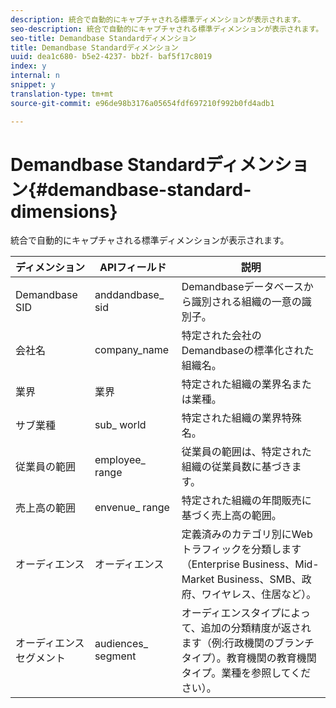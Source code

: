 ```yaml
---
description: 統合で自動的にキャプチャされる標準ディメンションが表示されます。
seo-description: 統合で自動的にキャプチャされる標準ディメンションが表示されます。
seo-title: Demandbase Standardディメンション
title: Demandbase Standardディメンション
uuid: dea1c680- b5e2-4237- bb2f- baf5f17c8019
index: y
internal: n
snippet: y
translation-type: tm+mt
source-git-commit: e96de98b3176a05654fdf697210f992b0fd4adb1

---
```



# Demandbase Standardディメンション{#demandbase-standard-dimensions}

統合で自動的にキャプチャされる標準ディメンションが表示されます。

| ディメンション | APIフィールド | 説明 |
|---|---|---|
| Demandbase SID | anddandbase_ sid | Demandbaseデータベースから識別される組織の一意の識別子。 |
| 会社名 | company_name | 特定された会社のDemandbaseの標準化された組織名。 |
| 業界 | 業界 | 特定された組織の業界名または業種。 |
| サブ業種 | sub_ world | 特定された組織の業界特殊名。 |
| 従業員の範囲 | employee_ range | 従業員の範囲は、特定された組織の従業員数に基づきます。 |
| 売上高の範囲 | envenue_ range | 特定された組織の年間販売に基づく売上高の範囲。 |
| オーディエンス | オーディエンス | 定義済みのカテゴリ別にWebトラフィックを分類します（Enterprise Business、Mid- Market Business、SMB、政府、ワイヤレス、住居など）。 |
| オーディエンスセグメント | audiences_ segment | オーディエンスタイプによって、追加の分類精度が返されます（例:行政機関のブランチタイプ）。教育機関の教育機関タイプ。業種を参照してください）。 |

